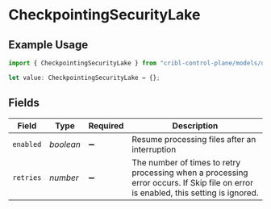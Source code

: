 # CheckpointingSecurityLake

## Example Usage

```typescript
import { CheckpointingSecurityLake } from "cribl-control-plane/models/operations";

let value: CheckpointingSecurityLake = {};
```

## Fields

| Field                                                                                                                              | Type                                                                                                                               | Required                                                                                                                           | Description                                                                                                                        |
| ---------------------------------------------------------------------------------------------------------------------------------- | ---------------------------------------------------------------------------------------------------------------------------------- | ---------------------------------------------------------------------------------------------------------------------------------- | ---------------------------------------------------------------------------------------------------------------------------------- |
| `enabled`                                                                                                                          | *boolean*                                                                                                                          | :heavy_minus_sign:                                                                                                                 | Resume processing files after an interruption                                                                                      |
| `retries`                                                                                                                          | *number*                                                                                                                           | :heavy_minus_sign:                                                                                                                 | The number of times to retry processing when a processing error occurs. If Skip file on error is enabled, this setting is ignored. |